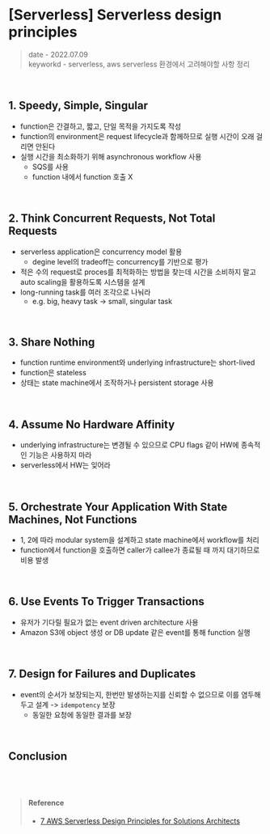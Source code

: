# [Serverless] Serverless design principles
> date - 2022.07.09  
> keyworkd - serverless, aws
> serverless 환경에서 고려해야할 사항 정리

<br>

## 1. Speedy, Simple, Singular
* function은 간결하고, 짧고, 단일 목적을 가지도록 작성
* function의 environment은 request lifecycle과 함께하므로 실행 시간이 오래 걸리면 안된다
* 실행 시간을 최소화하기 위해 asynchronous workflow 사용
  * SQS를 사용
  * function 내에서 function 호출 X

<br>

## 2. Think Concurrent Requests, Not Total Requests
* serverless application은 concurrency model 활용
  * degine level의 tradeoff는 concurrency를 기반으로 평가
* 적은 수의 request로 proces를 최적화하는 방법을 찾는데 시간을 소비하지 말고 auto scaling을 활용하도록 시스템을 설계
* long-running task를 여러 조각으로 나눠라
  * e.g. big, heavy task -> small, singular task


<br>

## 3. Share Nothing
* function runtime environment와 underlying infrastructure는 short-lived
* function은 stateless
* 상태는 state machine에서 조작하거나 persistent storage 사용


<br>

## 4. Assume No Hardware Affinity
* underlying infrastructure는 변경될 수 있으므로 CPU flags 같이 HW에 종속적인 기능은 사용하지 마라
* serverless에서 HW는 잊어라


<br>

## 5. Orchestrate Your Application With State Machines, Not Functions
* 1, 2에 따라 modular system을 설계하고 state machine에서 workflow를 처리
* function에서 function을 호출하면 caller가 callee가 종료될 때 까지 대기하므로 비용 발생


<br>

## 6. Use Events To Trigger Transactions
* 유저가 기다릴 필요가 없는 event driven architecture 사용
* Amazon S3에 object 생성 or DB update 같은 event를 통해 function 실행


<br>

## 7. Design for Failures and Duplicates
* event의 순서가 보장되는지, 한번만 발생하는지를 신뢰할 수 없으므로 이를 염두해두고 설계 -> `idempotency` 보장
  * 동일한 요청에 동일한 결과를 보장


<br>

## Conclusion


<br><br>

> #### Reference
> * [7 AWS Serverless Design Principles for Solutions Architects](https://betterprogramming.pub/7-aws-serverless-design-principles-for-solutions-architects-2be22717713b)
